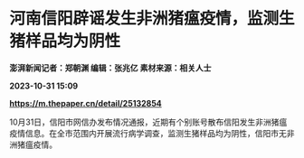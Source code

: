 # 河南信阳辟谣发生非洲猪瘟疫情，监测生猪样品均为阴性
**澎湃新闻记者：郑朝渊 编辑：张兆亿 素材来源：相关人士**

**2023-10-31 15:09**

**https://m.thepaper.cn/detail/25132854**

10月31日，信阳市网信办发布情况通报，近期有个别账号散布信阳发生非洲猪瘟疫情信息。在全市范围内开展流行病学调查，监测生猪样品均为阴性，信阳市无非洲猪瘟疫情。